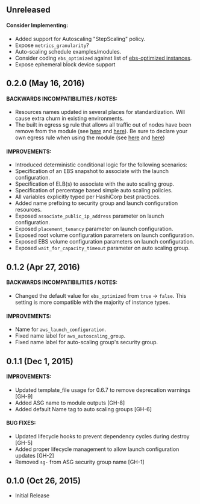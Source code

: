 ## Unreleased

#### Consider Implementing:
* Added support for Autoscaling "StepScaling" policy.
* Expose `metrics_granularity`?
* Auto-scaling schedule examples/modules.
* Consider coding `ebs_optimized` against list of [ebs-optimized instances](http://docs.aws.amazon.com/AWSEC2/latest/UserGuide/EBSOptimized.html).
* Expose ephemeral block device support

## 0.2.0 (May 16, 2016)

#### BACKWARDS INCOMPATIBILITIES / NOTES:
* Resources names updated in several places for standardization. Will cause extra churn in existing environments.
* The built in egress sg rule that allows all traffic out of nodes have been remove from the module (see [here](https://github.com/unifio/terraform-aws-asg/compare/v0.1.2...v0.2.0#diff-776572ed86400784bb739b64a2cbcb00L14) and [here](https://github.com/unifio/terraform-aws-asg/compare/v0.1.2...v0.2.0#diff-adb68aea6eb2a951e65c8971444cee02L14)). Be sure to declare your own egress rule when using the module (see [here](https://github.com/unifio/terraform-aws-asg/compare/v0.1.2...v0.2.0#diff-6f17df14965c642acbd9d68a62ea120eR148) and [here](https://github.com/unifio/terraform-aws-asg/compare/v0.1.2...v0.2.0#diff-7540fff78d0edcda5f9da593d378a2b3R82))

#### IMPROVEMENTS:
* Introduced deterministic conditional logic for the following scenarios:
 * Specification of an EBS snapshot to associate with the launch configuration.
 * Specification of ELB(s) to associate with the auto scaling group.
 * Specification of percentage based simple auto scaling policies.
* All variables explicitly typed per HashiCorp best practices.
* Added name prefixing to security group and launch configuration resources.
* Exposed `associate_public_ip_address` parameter on launch configuration.
* Exposed `placement_tenancy` parameter on launch configuration.
* Exposed root volume configuration parameters on launch configuration.
* Exposed EBS volume configuration parameters on launch configuration.
* Exposed `wait_for_capacity_timeout` parameter on auto scaling group.

## 0.1.2 (Apr 27, 2016)

#### BACKWARDS INCOMPATIBILITIES / NOTES:
* Changed the default value for `ebs_optimized` from `true` -> `false`. This setting is more compatible with the majority of instance types.

#### IMPROVEMENTS:
* Name for `aws_launch_configuration`.
* Fixed name label for `aws_autoscaling_group`.
* Fixed name label for auto-scaling group's security group.

## 0.1.1 (Dec 1, 2015)

#### IMPROVEMENTS:
* Updated template_file usage for 0.6.7 to remove deprecation warnings [GH-9]
* Added ASG name to module outputs [GH-8]
* Added default Name tag to auto scaling groups [GH-6]

#### BUG FIXES:
* Updated lifecycle hooks to prevent dependency cycles during destroy [GH-5]
* Added proper lifecycle management to allow launch configuration updates [GH-2]
* Removed `sg-` from ASG security group name [GH-1]

## 0.1.0 (Oct 26, 2015)

* Initial Release
